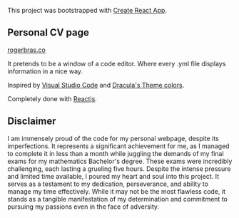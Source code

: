 This project was bootstrapped with [Create React App](https://github.com/facebook/create-react-app).

## Personal CV page
[rogerbras.co](https://rogerbras.co)

It pretends to be a window of a code editor. Where every .yml file displays information in a nice way.

Inspired by [Visual Studio Code](https://code.visualstudio.com/) and [Dracula's Theme colors](https://draculatheme.com/). 

Completely done with [Reactjs](https://reactjs.org/).

## Disclaimer
I am immensely proud of the code for my personal webpage, despite its imperfections. It represents a significant achievement for me, as I managed to complete it in less than a month while juggling the demands of my final exams for my mathematics Bachelor's degree. These exams were incredibly challenging, each lasting a grueling five hours. Despite the intense pressure and limited time available, I poured my heart and soul into this project. It serves as a testament to my dedication, perseverance, and ability to manage my time effectively. While it may not be the most flawless code, it stands as a tangible manifestation of my determination and commitment to pursuing my passions even in the face of adversity.
